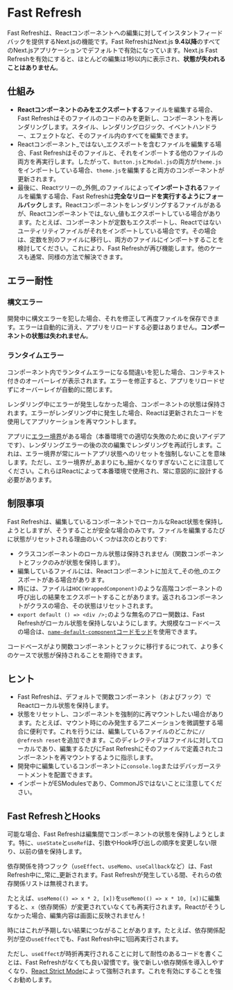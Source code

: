 # Fast Refresh

Fast Refreshは、Reactコンポーネントへの編集に対してインスタントフィードバックを提供するNext.jsの機能です。Fast RefreshはNext.js **9.4以降**のすべてのNext.jsアプリケーションでデフォルトで有効になっています。Next.js Fast Refreshを有効にすると、ほとんどの編集は1秒以内に表示され、**状態が失われることはありません**。

## 仕組み

- **Reactコンポーネントのみをエクスポートする**ファイルを編集する場合、Fast Refreshはそのファイルのコードのみを更新し、コンポーネントを再レンダリングします。スタイル、レンダリングロジック、イベントハンドラー、エフェクトなど、そのファイル内のすべてを編集できます。
- Reactコンポーネント_ではない_エクスポートを含むファイルを編集する場合、Fast Refreshはそのファイルと、それをインポートする他のファイルの両方を再実行します。したがって、`Button.js`と`Modal.js`の両方が`theme.js`をインポートしている場合、`theme.js`を編集すると両方のコンポーネントが更新されます。
- 最後に、Reactツリーの_外側_のファイルによって**インポートされる**ファイルを編集する場合、Fast Refreshは**完全なリロードを実行するようにフォールバック**します。Reactコンポーネントをレンダリングするファイルがあるが、Reactコンポーネントでは_ない_値もエクスポートしている場合があります。たとえば、コンポーネントが定数もエクスポートし、Reactではないユーティリティファイルがそれをインポートしている場合です。その場合は、定数を別のファイルに移行し、両方のファイルにインポートすることを検討してください。これにより、Fast Refreshが再び機能します。他のケースも通常、同様の方法で解決できます。

## エラー耐性

### 構文エラー

開発中に構文エラーを犯した場合、それを修正して再度ファイルを保存できます。エラーは自動的に消え、アプリをリロードする必要はありません。**コンポーネントの状態は失われません**。

### ランタイムエラー

コンポーネント内でランタイムエラーになる間違いを犯した場合、コンテキスト付きのオーバーレイが表示されます。エラーを修正すると、アプリをリロードせずにオーバーレイが自動的に閉じます。

レンダリング中にエラーが発生しなかった場合、コンポーネントの状態は保持されます。エラーがレンダリング中に発生した場合、Reactは更新されたコードを使用してアプリケーションを再マウントします。

アプリに[エラー境界](https://react.dev/reference/react/Component#catching-rendering-errors-with-an-error-boundary)がある場合（本番環境での適切な失敗のために良いアイデアです）、レンダリングエラーの後の次の編集でレンダリングを再試行します。これは、エラー境界が常にルートアプリ状態へのリセットを強制しないことを意味します。ただし、エラー境界が_あまりにも_細かくなりすぎないことに注意してください。これらはReactによって本番環境で使用され、常に意図的に設計する必要があります。

## 制限事項

Fast Refreshは、編集しているコンポーネントでローカルなReact状態を保持しようとしますが、そうすることが安全な場合のみです。ファイルを編集するたびに状態がリセットされる理由のいくつかは次のとおりです:

- クラスコンポーネントのローカル状態は保持されません（関数コンポーネントとフックのみが状態を保持します）。
- 編集しているファイルには、Reactコンポーネントに加えて_その他_のエクスポートがある場合があります。
- 時には、ファイルは`HOC(WrappedComponent)`のような高階コンポーネントの呼び出しの結果をエクスポートすることがあります。返されるコンポーネントがクラスの場合、その状態はリセットされます。
- `export default () => <div />;`のような無名のアロー関数は、Fast Refreshがローカル状態を保持しないようにします。大規模なコードベースの場合は、[`name-default-component`コードモッド](/docs/app/building-your-application/upgrading/codemods#name-default-component)を使用できます。

コードベースがより関数コンポーネントとフックに移行するにつれて、より多くのケースで状態が保持されることを期待できます。

## ヒント

- Fast Refreshは、デフォルトで関数コンポーネント（およびフック）でReactローカル状態を保持します。
- 状態をリセットし、コンポーネントを強制的に再マウントしたい場合があります。たとえば、マウント時にのみ発生するアニメーションを微調整する場合に便利です。これを行うには、編集しているファイルのどこかに`// @refresh reset`を追加できます。このディレクティブはファイルに対してローカルであり、編集するたびにFast Refreshにそのファイルで定義されたコンポーネントを再マウントするように指示します。
- 開発中に編集しているコンポーネントに`console.log`またはデバッガーステートメントを配置できます。
- インポートがESModulesであり、CommonJSではないことに注意してください。

## Fast RefreshとHooks

可能な場合、Fast Refreshは編集間でコンポーネントの状態を保持しようとします。特に、`useState`と`useRef`は、引数やHook呼び出しの順序を変更しない限り、以前の値を保持します。

依存関係を持つフック（`useEffect`、`useMemo`、`useCallback`など）は、Fast Refresh中に_常に_更新されます。Fast Refreshが発生している間、それらの依存関係リストは無視されます。

たとえば、`useMemo(() => x * 2, [x])`を`useMemo(() => x * 10, [x])`に編集すると、`x`（依存関係）が変更されていなくても再実行されます。Reactがそうしなかった場合、編集内容は画面に反映されません！

時にはこれが予期しない結果につながることがあります。たとえば、依存関係配列が空の`useEffect`でも、Fast Refresh中に1回再実行されます。

ただし、`useEffect`が時折再実行されることに対して耐性のあるコードを書くことは、Fast Refreshがなくても良い習慣です。後で新しい依存関係を導入しやすくなり、[React Strict Mode](/docs/app/api-reference/config/next-config-js/reactStrictMode)によって強制されます。これを有効にすることを強くお勧めします。
